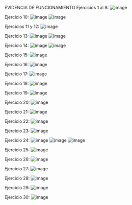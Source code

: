 EVIDENCIA DE FUNCIONAMIENTO
Ejercicios 1 al 9: ![image](https://github.com/user-attachments/assets/10761c4f-8658-49ac-a592-891168ba0230)

Ejercicio 10: ![image](https://github.com/user-attachments/assets/5f818a13-21dd-4aa7-ad1f-74f40548d133)
              ![image](https://github.com/user-attachments/assets/638b45d1-a83a-426a-9e08-ce4acdd7ee60)
              
Ejercicios 11 y 12: ![image](https://github.com/user-attachments/assets/642e2801-8f49-473a-a8fd-825f68608fb5)

Ejercicio 13: ![image](https://github.com/user-attachments/assets/9bb98c8a-4262-4424-a17f-2d732bcc3d8b)
              ![image](https://github.com/user-attachments/assets/c36599c0-9a92-4be1-9553-01607afcd834)

Ejercicio 14: ![image](https://github.com/user-attachments/assets/1a8266e1-31c3-475c-b5dd-f3d949f24118)
              ![image](https://github.com/user-attachments/assets/46afb200-0373-4302-bb07-0dbd335c1482)

Ejercicio 15: ![image](https://github.com/user-attachments/assets/073b5352-fe95-41f1-b1ee-b2530c8c3f71)

Ejercicio 16: ![image](https://github.com/user-attachments/assets/d3e61688-9716-4afb-91c8-650c2150453d)

Ejercicio 17: ![image](https://github.com/user-attachments/assets/83541b4a-00a4-4e6f-b767-5162bfbec644)

Ejercicio 18: ![image](https://github.com/user-attachments/assets/aa31acea-0c98-4cc8-8ab6-64243725db45)

Ejercicio 19: ![image](https://github.com/user-attachments/assets/ff5d884f-7968-4780-861a-fd84741e49cd)

Ejercicio 20: ![image](https://github.com/user-attachments/assets/8a411e61-8c35-4a2c-9026-6204936621d2)

Ejercicio 21: ![image](https://github.com/user-attachments/assets/6b837134-e101-44d0-a9ad-2ff3d97eeda7)

Ejercicio 22: ![image](https://github.com/user-attachments/assets/727694db-1913-4045-891e-7faae29b7318)

Ejercicio 23: ![image](https://github.com/user-attachments/assets/5256a88b-9ac8-4921-a232-354997f4a459)

Ejercicio 24: ![image](https://github.com/user-attachments/assets/2937786b-b799-4390-9ed4-e7944cd5cecb)
              ![image](https://github.com/user-attachments/assets/8277bcc5-ea2f-41b1-bd64-f25245e10262)
              ![image](https://github.com/user-attachments/assets/c9fa3f0f-33ab-4524-9a83-4ec79570a586)

Ejercicio 25: ![image](https://github.com/user-attachments/assets/090123ba-769c-4419-a730-270806fda48f)

Ejercicio 26: ![image](https://github.com/user-attachments/assets/df3fc5ba-53ce-4d3f-8aaa-906dbd8e0d59)

Ejercicio 27: ![image](https://github.com/user-attachments/assets/d204cc75-91f6-4b2f-ae2d-3b414ad7245d)

Ejercicio 28: ![image](https://github.com/user-attachments/assets/0f268e4e-70fc-46d7-a77f-9e18b047830b)

Ejercicio 29: ![image](https://github.com/user-attachments/assets/bdbe64ca-c0d3-40ce-bdd2-7f867a9fc34a)

Ejercicio 30: ![image](https://github.com/user-attachments/assets/2121e26d-da79-4e28-b20d-61d7fdc6528d)
















